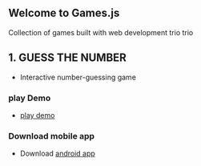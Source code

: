 ## Welcome to Games.js

Collection of games built with web development trio
trio
 
## 1. GUESS THE NUMBER
   - Interactive number-guessing game 
### play Demo
  - [play demo](https://opeolluwa.github.io/games.js/guess-the-number/)

### Download mobile app
   - Download [android app](http://app.appsgeyser.com/12827584/Guess%20The%20Number)



